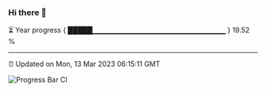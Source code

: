 ### Hi there 👋

⏳ Year progress { █████▁▁▁▁▁▁▁▁▁▁▁▁▁▁▁▁▁▁▁▁▁▁▁▁▁ } 19.52 %

---

⏰ Updated on Mon, 13 Mar 2023 06:15:11 GMT

![Progress Bar CI](https://github.com/liununu/liununu/workflows/Progress%20Bar%20CI/badge.svg)
